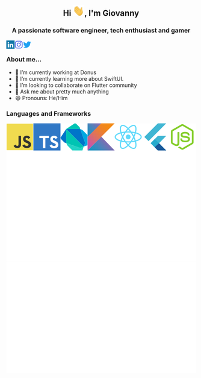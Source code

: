 <!-- ### Hi there 👋 -->

<!--
**wolfgio/wolfgio** is a ✨ _special_ ✨ repository because its `README.md` (this file) appears on your GitHub profile.

Here are some ideas to get you started:

- 🔭 I’m currently working on ...
- 🌱 I’m currently learning ...
- 👯 I’m looking to collaborate on ...
- 🤔 I’m looking for help with ...
- 💬 Ask me about ...
- 📫 How to reach me: ...
- 😄 Pronouns: ...
- ⚡ Fun fact: ...
-->

<h2 align="center">Hi <img src="./wave.gif" width="30px">, I'm Giovanny</h2>
<h3 align="center">A passionate software engineer, tech enthusiast and gamer</h3>

<a href="https://www.linkedin.com/in/giovannypiovesan/" target="blank"><img align="left" src="icons/linkedin.svg" alt="wolfgio" width="22px" /></a>
<a href="https://instagram.com/_wolfgio" target="blank"><img align="left" src="icons/instagram.svg" alt="_wolfgio" width="22px" /></a>
<a href="https://twitter.com/_wolfgio" target="blank"><img align="left" src="icons/twitter.svg" alt="wolfgio" width="22px" /></a>
<br />
### About me...
- 🔭 I’m currently working at Donus
- 🌱 I’m currently learning more about SwiftUI.
- 👯 I’m looking to collaborate on Flutter community
- 💬 Ask me about pretty much anything
- 😄 Pronouns: He/Him

### Languages and Frameworks

<img align="left" src="icons/javascript.svg" />
<img align="left" src="icons/typescript.svg" />
<img align="left" src="icons/dart.svg" />
<img align="left" src="icons/kotlin.svg" />
<img align="left" src="icons/react.svg" />
<img align="left" src="icons/flutter.svg" />
<img align="left" src="icons/nodejs.svg" />
<br />
<br />
<br />

![](https://raw.githubusercontent.com/wolfgio/github-stats-transparent/output/generated/overview.svg)
![](https://raw.githubusercontent.com/wolfgio/github-stats-transparent/output/generated/languages.svg)
